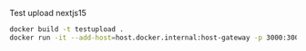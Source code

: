 Test upload nextjs15


```bash
docker build -t testupload .
docker run -it --add-host=host.docker.internal:host-gateway -p 3000:3000 testupload
```
